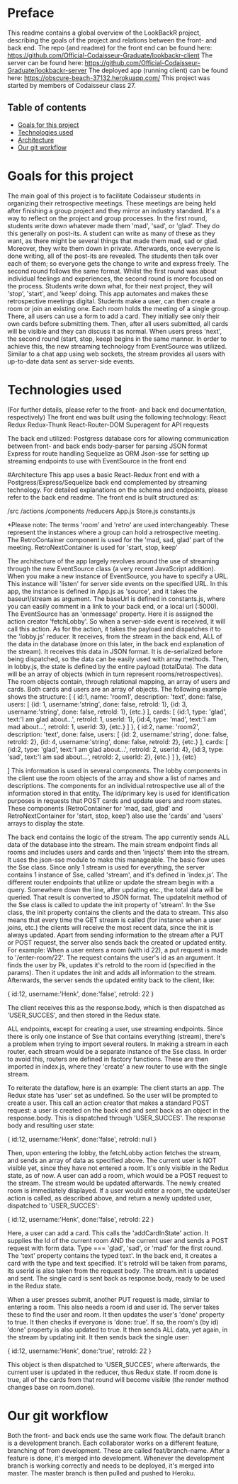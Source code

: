 # Preface
This readme contains a global overview of the LookBackR project, describing the goals of the project and relations between the front- and back end.
The repo (and readme) for the front end can be found here: https://github.com/Official-Codaisseur-Graduate/lookbackr-client
The server can be found here: https://github.com/Official-Codaisseur-Graduate/lookbackr-server
The deployed app (running client) can be found here: https://obscure-beach-37132.herokuapp.com/
This project was started by members of Codaisseur class 27.
 
## Table of contents
* [Goals for this project](#Goals-for-this-project)
* [Technologies used](#Technologies-used)
* [Architecture](#Architecture)
* [Our git workflow](#Our-git-workflow)
 
# Goals for this project
The main goal of this project is to facilitate Codaisseur students in organizing their retrospective meetings. These meetings are being held after finishing a group project and they mirror an industry standard. It's a way to reflect on the project and group processes.
In the first round, students write down whatever made them 'mad', 'sad', or 'glad'. They do this generally on post-its. A student can write as many of these as they want, as there might be several things that made them mad, sad or glad. Moreover, they write them down in private. Afterwards, once everyone is done writing, all of the post-its are revealed. The students then talk over each of them; so everyone gets the change to write and express freely.
The second round follows the same format. Whilst the first round was about individual feelings and experiences, the second round is more focused on the process. Students write down what, for their next project, they will 'stop', 'start', and 'keep' doing.
This app automates and makes these retrospective meetings digital. Students make a user, can then create a room or join an existing one. Each room holds the meeting of a single group. There, all users can use a form to add a card. They initially see only their own cards before submitting them. Then, after all users submitted, all cards will be visible and they can discuss it as normal. When users press 'next', the second round (start, stop, keep) begins in the same manner.
In order to achieve this, the new streaming technology from EventSource was utilized. Similar to a chat app using web sockets, the stream provides all users with up-to-date data sent as server-side events.
 
# Technologies used
(For further details, please refer to the front- and back end documentation, respectively)
The front end was built using the following technology:
React
Redux
Redux-Thunk
React-Router-DOM
Superagent for API requests
 
The back end utilized:
Postgress database
cors for allowing communication between front- and back ends
body-parser for parsing JSON format
Express for route handling
Sequelize as ORM
Json-sse for setting up streaming endpoints to use with EventSource in the front end
 
#Architecture
This app uses a basic React-Redux front end with a Postgress/Express/Sequelize back end complemented by streaming technology.
For detailed explanations on the schema and endpoints, please refer to the back end readme.
The front end is built structured as:
 
/src
    /actions
    /components
    /reducers
    App.js
    Store.js
    constants.js
 
*Please note:
The terms 'room' and 'retro' are used interchangeably. These represent the instances where a group can hold a retrospective meeting. The RetroContainer component is used for the 'mad, sad, glad' part of the meeting. RetroNextContainer is used for 'start, stop, keep'
 
 
The architecture of the app largely revolves around the use of streaming through the new EventSource class (a very recent JavaScript addition). When you make a new instance of EventSource, you have to specify a URL. This instance will 'listen' for server side events on the specified URL. In this app, the instance is defined in App.js as 'source', and it takes the baseurl/stream as argument. The baseUrl is defined in constants.js, where you can easily comment in a link to your back end, or a local url (:5000).
The EventSource has an 'onmessage' property. Here it is assigned the action creator 'fetchLobby'. So when a server-side event is received, it will call this action.
As for the action, it takes the payload and dispatches it to the 'lobby.js' reducer. It receives, from the stream in the back end, ALL of the data in the database (more on this later, in the back end explanation of the stream). It receives this data in JSON format. It is de-serialized before being dispatched, so the data can be easily used with array methods.
Then, in lobby.js, the state is defined by the entire payload (totalData). The data will be an array of objects (which in turn represent rooms/retrospectives). The room objects contain, through relational mapping, an array of users and cards. Both cards and users are an array of objects. The following example shows the structure:
[
    {
        id:1,
        name: 'room1',
        description: 'text',
        done: false,
        users: [
                {id: 1, username:'string', done: false, retroId: 1},
                {id: 3, username:'string', done: false, retroId: 1},
                {etc.}
            ],
        cards: [
                {id:1, type: 'glad', text:'I am glad about...', retroId: 1, userId: 1},
                {id:4, type: 'mad', text:'I am mad about...', retroId: 1, userId: 3},
                {etc.}
            ]
    },
    {
        id:2,
        name: 'room2',
        description: 'text',
        done: false,
        users: [
                {id: 2, username:'string', done: false, retroId: 2},
                {id: 4, username:'string', done: false, retroId: 2},
                {etc.}
            ],
        cards: [
                {id:2, type: 'glad', text:'I am glad about...', retroId: 2, userId: 4},
                {id:3, type: 'sad', text:'I am sad about...', retroId: 2, userId: 2},
                {etc.}
            ]
    },
    {etc}
 
]
This information is used in several components. The lobby components in the client use the room objects of the array and show a list of names and descriptions.
The components for an individual retrospective use all of the information stored in that entity. The id/primary key is used for identification purposes in requests that POST cards and update users and room states. These components (RetroContainer for 'mad, sad, glad' and RetroNextContainer for 'start, stop, keep') also use the 'cards' and 'users' arrays to display the state.
 
The back end contains the logic of the stream. The app currently sends ALL data of the database into the stream. The main stream endpoint finds all rooms and includes users and cards and then 'injects' them into the stream. It uses the json-sse module to make this manageable.
The basic flow  uses the Sse class. Since only 1 stream is used for everything, the server contains 1 instance of Sse, called 'stream', and it's defined in 'index.js'. The different router endpoints that utilize or update the stream begin with a query. Somewhere down the line, after updating etc., the total data will be queried. That result is converted to JSON format. The updateInit method of the Sse class is called to update the init property of 'stream'. In the Sse class, the init property contains the clients and the data to stream. This also means that every time the GET stream is called (for instance when a user joins, etc.) the clients will receive the most recent data, since the init is always updated.
Apart from sending information to the stream after a PUT or POST request, the server also sends back the created or updated entity.
For example:
When a user enters a room (with id 22), a put request is made to '/enter-room/22'. The request contains the user's id as an argument. It finds the user by Pk, updates it's retroId to the room id (specified in the params). Then it updates the init and adds all information to the stream. Afterwards, the server sends the updated entity back to the client, like:
 
{
    id:12, username:'Henk', done:'false', retroId: 22
}
 
The client receives this as the response.body, which is then dispatched as 'USER_SUCCES', and then stored in the Redux state.
 
ALL endpoints, except for creating a user, use streaming endpoints. Since there is only one instance of Sse that contains everything (stream), there's a problem when trying to import several routers. In making a stream in each router, each stream would be a separate instance of the Sse class. In order to avoid this, routers are defined in factory functions. These are then imported in index.js, where they 'create' a new router to use with the single stream.
 
To reiterate the dataflow, here is an example:
The client starts an app. The Redux state has 'user' set as undefined. So the user will be prompted to create a user. This call an action creator that makes a standard POST request: a user is created on the back end and sent back as an object in the response.body. This is dispatched through 'USER_SUCCES'. The response body and resulting user state:
 
{
    id:12, username:'Henk', done:'false', retroId: null
}
 
Then, upon entering the lobby, the fetchLobby action fetches the stream, and sends an array of data as specified above. The current user is NOT visible yet, since they have not entered a room. It's only visible in the Redux state, as of now.
A user can add a room, which would be a POST request to the stream. The stream would be updated afterwards. The newly created room is immediately displayed.
If a user would enter a room, the updateUser action is called, as described above, and return a newly updated user, dispatched to 'USER_SUCCES':
 
{
    id:12, username:'Henk', done:'false', retroId: 22
}
 
Here, a user can add a card. This calls the 'addCardInState' action. It supplies the Id of the current room AND the current user and sends a POST request with form data. Type === 'glad',  'sad', or 'mad' for the first round. The 'text' property contains the typed text'.
In the back end, it creates a card with the type and text specified. It's retroId will be taken from params, its userId is also taken from the request body. The stream.init is updated and sent. The single card is sent back as response.body, ready to be used in the Redux state.
 
When a user presses submit, another PUT request is made, similar to entering a room. This also needs a room id and user id. The server takes these to find the user and room. It then updates the user's 'done' property to true. It then checks if everyone is 'done: true'. If so, the room's (by id) 'done' property is also updated to true. It then sends ALL data, yet again, in the stream by updating init. It then sends back the single user:
 
{
    id:12, username:'Henk', done:'true', retroId: 22
}
 
This object is then dispatched to 'USER_SUCCES', where afterwards, the current user is updated in the reducer, thus Redux state.
If room.done is true, all of the cards from that round will become visible (the render method changes base on room.done).

 
# Our git workflow
Both the front- and back ends use the same work flow. The default branch is a development branch. Each collaborator works on a different feature, branching of from development. These are called feat/branch-name.
After a feature is done, it's merged into development. Whenever the development branch is working correctly and needs to be deployed, it's merged into master. The master branch is then pulled and pushed to Heroku.
